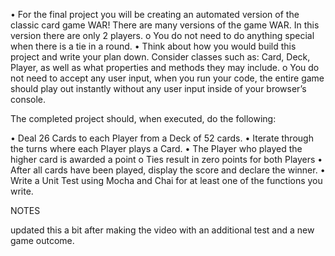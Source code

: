 •	For the final project you will be creating an automated version of the classic card game WAR! There are many versions of the game WAR. In this version there are only 2 players.
o	You do not need to do anything special when there is a tie in a round.
•	Think about how you would build this project and write your plan down. Consider classes such as: Card, Deck, Player, as well as what properties and methods they may include. 
o	You do not need to accept any user input, when you run your code, the entire game should play out instantly without any user input inside of your browser’s console.

The completed project should, when executed, do the following:

•	Deal 26 Cards to each Player from a Deck of 52 cards.
•	Iterate through the turns where each Player plays a Card.
•	The Player who played the higher card is awarded a point
o	Ties result in zero points for both Players
•	After all cards have been played, display the score and declare the winner.
•	Write a Unit Test using Mocha and Chai for at least one of the functions you write.

NOTES

updated this a bit after making the video with an additional test and a new game outcome.
